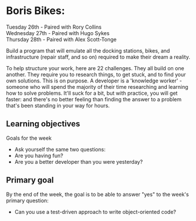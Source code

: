 # Boris Bikes:

Tuesday 26th - Paired with Rory Collins   
Wednesday 27th - Paired with Hugo Sykes   
Thursday 28th - Paired with Alex Scott-Tonge

Build a program that will emulate all the docking stations, bikes, and infrastructure (repair staff, and so on) required to make their dream a reality.

To help structure your work, here are 22 challenges. They all build on one another. They require you to research things, to get stuck, and to find your own solutions. This is on purpose. A developer is a 'knowledge worker' - someone who will spend the majority of their time researching and learning how to solve problems. It'll suck for a bit, but with practice, you will get faster: and there's no better feeling than finding the answer to a problem that's been standing in your way for hours.

## Learning objectives

Goals for the week

  - Ask yourself the same two questions:
  - Are you having fun?
  - Are you a better developer than you were yesterday?

## Primary goal

By the end of the week, the goal is to be able to answer "yes" to the week's primary question:

  - Can you use a test-driven approach to write object-oriented code?
